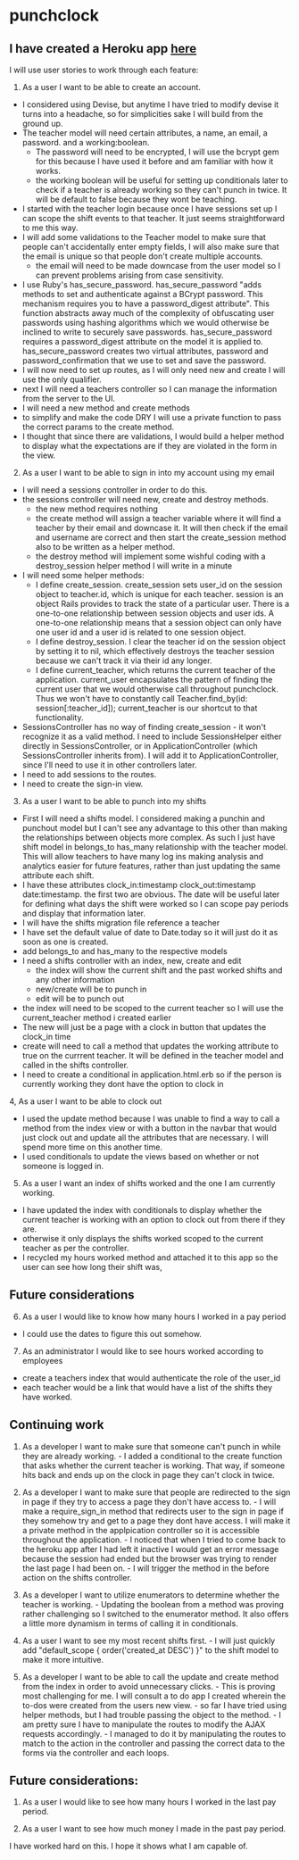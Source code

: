 # punchclock

## I have created a Heroku app [here](https://davidspunchclock.herokuapp.com/)

I will use user stories to work through each feature:

1. As a user I want to be able to create an account.
  - I considered using Devise, but anytime I have tried to modify devise it turns into a headache, so for simplicities sake I will build from the ground up.
  - The teacher model will need certain attributes, a name, an email, a password. and a working:boolean.
    - The password will need to be encrypted, I will use the bcrypt gem for this because I have used it before and am familiar with how it works.
    - the working boolean will be useful for setting up conditionals later to check if a teacher is already working so they can't punch in twice. It will be default to false because they wont be teaching.
  - I started with the teacher login because once I have sessions set up I can scope the shift events to that teacher. It just seems straightforward to me this way.
  - I will add some validations to the Teacher model to make sure that people can't accidentally enter empty fields, I will also make sure that the email is unique so that people don't create multiple accounts.
    - the email will need to be made downcase from the user model so I can prevent problems arising from case sensitivity.
  - I use Ruby's has_secure_password. has_secure_password "adds methods to set and authenticate against a BCrypt password. This mechanism requires you to have a password_digest attribute". This function abstracts away much of the complexity of obfuscating user passwords using hashing algorithms which we would otherwise be inclined to write to securely save passwords. has_secure_password requires a password_digest attribute on the model it is applied to. has_secure_password creates two virtual attributes, password and password_confirmation that we use to set and save the password.
  - I will now need to set up routes, as I will only need new and create I will use the only qualifier.
  - next I will need a teachers controller so I can manage the information from the server to the UI.
  - I will need a new method and create methods
  - to simplify and make the code DRY I will use a private function to pass the correct params to the create method.
  - I thought that since there are validations, I would build a helper method to display what the expectations are if they are violated in the form in the view.

2. As a user I want to be able to sign in into my account using my email
  - I will need a sessions controller in order to do this.
  - the sessions controller will need new, create and destroy methods.
    - the new method requires nothing
    - the create method will assign a teacher variable where it will find a teacher by their email and downcase it. It will then check if the email and username are correct and then start the create_session method also to be written as a helper method.
    - the destroy method will implement some wishful coding with a destroy_session helper method I will write in a minute
  - I will need some helper methods:
    - I define create_session. create_session sets user_id on the session object to  teacher.id, which is unique for each teacher. session is an object Rails provides to track the state of a particular user. There is a one-to-one relationship between session objects and user ids. A one-to-one relationship means that a session object can only have one user id and a user id is related to one session object.
    -  I define destroy_session. I clear the teacher id on the session object by setting it to nil, which effectively destroys the teacher session because we can't track it via their id any longer.
    - I define current_teacher, which returns the current teacher of the application.  current_user encapsulates the pattern of finding the current user that we would otherwise call throughout punchclock. Thus we won't have to constantly call  Teacher.find_by(id: session[:teacher_id]); current_teacher is our shortcut to that functionality.
  - SessionsController has no way of finding create_session - it won't recognize it as a valid method. I need to include SessionsHelper either directly in SessionsController, or in ApplicationController (which SessionsController inherits from). I will add it to  ApplicationController, since I'll need to use it in other controllers later.
  - I need to add sessions to the routes.
  - I need to create the sign-in view.

3. As a user I want to be able to punch into my shifts
  - First I will need a shifts model. I considered making a punchin and punchout model but I can't see any advantage to this other than making the relationships between objects more complex. As such I just have shift model in belongs_to has_many relationship with the teacher model. This will allow teachers to have many log ins making analysis and analytics easier for future features, rather than just updating the same attribute each shift.
  - I have these attributes clock_in:timestamp clock_out:timestamp date:timestamp. the first two are obvious. The date will be useful later for defining what days the shift were worked so I can scope pay periods and display that information later.
  - I will have the shifts migration file reference a teacher
  - I have set the default value of date to Date.today so it will just do it as soon as one is created.
  - add belongs_to and has_many to the respective models
  - I need a shifts controller with an index, new, create and edit
    - the index will show the current shift and the past worked shifts and any other information
    - new/create will be to punch in
    - edit will be to punch out
  - the index will need to be scoped to the current teacher so I will use the current_teacher method i created earlier
  - The new will just be a page with a clock in button that updates the clock_in time
  - create will need to call a method that updates the working attribute to true on the currrent teacher. It will be defined in the teacher model and called in the shifts controller.
  - I need to create a conditional in application.html.erb so if the person is currently working they dont have the option to clock in

4, As a user I want to be able to clock out
  - I used the update method because I was unable to find a way to call a method from the index view or with a button in the navbar that would just clock out and update all the attributes that are necessary. I will spend more time on this another time.
  - I used conditionals to update the views based on whether or not someone is logged in.

5. As a user I want an index of shifts worked and the one I am currently working.
  - I have updated the index with conditionals to display whether the current teacher is working with an option to clock out from there if they are.
  - otherwise it only displays the shifts worked scoped to the current teacher as per the controller.
  - I recycled my hours worked method and attached it to this app so the user can see how long their shift was,

## Future considerations

6. As a user I would like to know how many hours I worked in a pay period
  - I could use the dates to figure this out somehow.

7. As an administrator I would like to see hours worked according to employees
  - create a teachers index that would authenticate the role of the user_id
  - each teacher would be a link that would have a list of the shifts they have worked.

  ## Continuing work

  1. As a developer I want to make sure that someone can't punch in while they are already working.
    - I added a conditional to the create function that asks whether the current teacher is working. That way, if someone hits back and ends up on the clock in page they can't clock in twice.

  2. As a developer I want to make sure that people are redirected to the sign in page if they try to access a page they don't have access to.
    - I will make a require_sign_in method that redirects user to the sign in page if they somehow try and get to a page they dont have access. I will make it a private method in the applpication controller so it is accessible throughout the application.
    - I noticed that when I tried to come back to the heroku app after I had left it inactive I would get an error message because the session had ended but the browser was trying to render the last page I had been on.
    - I will trigger the method in the before action on the shifts controller.

  3. As a developer I want to utilize enumerators to determine whether the teacher is working.
    - Updating the boolean from a method was proving rather challenging so I switched to the enumerator method. It also offers a little more dynamism in terms of calling it in conditionals.

  4. As a user I want to see my most recent shifts first.
    - I will just quickly add "default_scope { order('created_at DESC') }" to the shift model to make it more intuitive.

  5. As a developer I want to be able to call the update and create method from the index in order to avoid unnecessary clicks.
    - This is proving most challenging for me. I will consult a to do app I created wherein the to-dos were created from the users new view.
    - so far I have tried using helper methods, but I had trouble passing the object to the method.
    - I am pretty sure I have to manipulate the routes to modify the AJAX requests accordingly.
    - I managed to do it by manipulating the routes to match to the action in the controller and passing the correct data to the forms via the controller and each loops.

## Future considerations:

1. As a user I would like to see how many hours I worked in the last pay period.

2. As a user I want to see how much money I made in the past pay period.


I have worked hard on this. I hope it shows what I am capable of.
